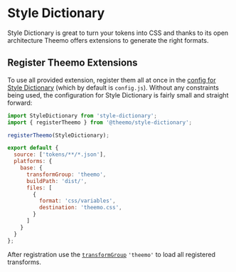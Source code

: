 # Style Dictionary

Style Dictionary is great to turn your tokens into CSS and thanks to its open
architecture Theemo offers extensions to generate the right formats.

## Register Theemo Extensions

To use all provided extension, register them all at once in the [config for Style
Dictionary](https://styledictionary.com/reference/config/) (which by
default is `config.js`). Without any constraints being used, the
configuration for Style Dictionary is fairly small and straight forward:

```js [config.js] twoslash
import StyleDictionary from 'style-dictionary';
import { registerTheemo } from '@theemo/style-dictionary';

registerTheemo(StyleDictionary);

export default {
  source: ['tokens/**/*.json'],
  platforms: {
    base: {
      transformGroup: 'theemo',
      buildPath: 'dist/',
      files: [
        {
          format: 'css/variables',
          destination: 'theemo.css',
        }
      ]
    }
  }
};
```

After registration use the
[`transformGroup`](https://styledictionary.com/reference/hooks/transform-groups/)
`'theemo'` to load all registered transforms.
